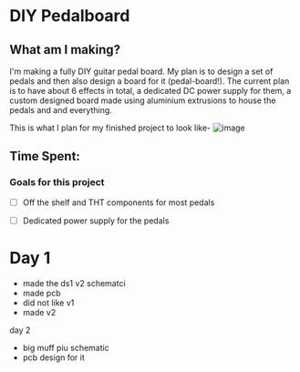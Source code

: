 # DIY Pedalboard

## What am I making?
I'm making a fully DIY guitar pedal board. My plan is to design a set of pedals and then also design a board for it (pedal-board!).
The current plan is to have about 6 effects in total, a dedicated DC power supply for them, a custom designed board made using aluminium extrusions to house the pedals and and everything.

This is what I plan for my finished project to look like-
![image](https://www.reddit.com/media?url=https%3A%2F%2Fpreview.redd.it%2Fwhat-a-1000-pedalboard-looks-like-and-i-built-it-in-two-v0-cplhnzrpubva1.jpg%3Fwidth%3D1080%26crop%3Dsmart%26auto%3Dwebp%26s%3D408cfba8bb553601fc0d4d03c72d8f49137c12ac)

## Time Spent:

### Goals for this project
- [ ] Off the shelf and THT components for most pedals
- [ ] Dedicated power supply for the pedals




# Day 1
- made the ds1 v2 schematci
- made pcb
- did not like v1
- made v2

day 2
- big muff piu schematic
- pcb design for it